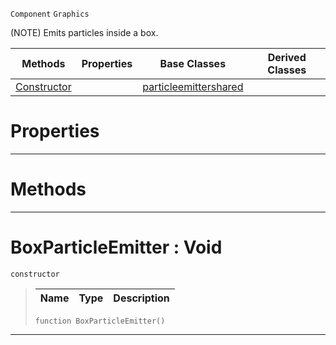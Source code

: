  `Component` `Graphics`



(NOTE) Emits particles inside a box.

|Methods|Properties|Base Classes|Derived Classes|
|---|---|---|---|
|[ Constructor](https://github.com/zeroengineteam/ZeroDocs/code_reference/class_reference/boxparticleemitter.markdown#boxparticleemitter-void)| |[particleemittershared](https://github.com/zeroengineteam/ZeroDocs/code_reference/class_reference/particleemittershared.markdown)| |


 #  Properties


---  
 #  Methods


---  
 #  BoxParticleEmitter : Void

 `constructor`

> 
> |Name|Type|Description|
> |---|---|---|
> ``` lang=cpp, name=Zilch
> function BoxParticleEmitter()
> ``` 


---  
 

 